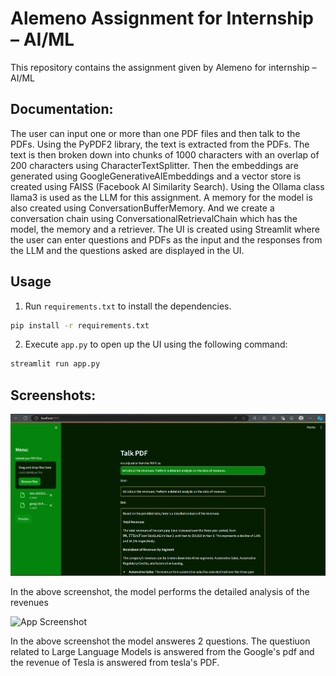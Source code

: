 # Alemeno Assignment for Internship – AI/ML

This repository contains the assignment given by Alemeno for internship – AI/ML

## Documentation:
The user can input one or more than one PDF files and then talk to the PDFs.
Using the PyPDF2 library, the text is extracted from the PDFs.
The text is then broken down into chunks of 1000 characters with an overlap of 200 characters using CharacterTextSplitter.
Then the embeddings are generated using GoogleGenerativeAIEmbeddings and a vector store is created using FAISS (Facebook AI Similarity Search).
Using the Ollama class llama3 is used as the LLM for this assignment.
A memory for the model is also created using ConversationBufferMemory.
And we create a conversation chain using ConversationalRetrievalChain which has the model, the memory and a retriever.
The UI is created using Streamlit where the user can enter questions and PDFs as the input and the responses from the LLM and the questions asked are displayed in the UI.

## Usage
1. Run `requirements.txt` to install the dependencies.

```bash
pip install -r requirements.txt
```
2. Execute `app.py` to open up the UI using the following command:

```bash
streamlit run app.py
```

## Screenshots:
![App Screenshot](https://github.com/Satyajeet-code/Generative-AI/blob/main/MultiPDFChat/Screenshot%202024-07-01%20192527.png)

In the above screenshot, the model performs the detailed analysis of the revenues

![App Screenshot](https://github.com/Satyajeet-code/Alemeno-assignment/blob/main/Alemeno/Screenshot%202024-07-01%20193902.png)

In the above screenshot the model answeres 2 questions. The questiuon related to Large Language Models is answered from the Google's pdf and the revenue of Tesla is answered from tesla's PDF.
